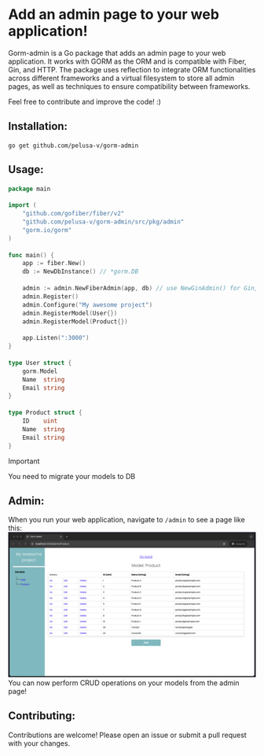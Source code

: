 # Add an admin page to your web application!

Gorm-admin is a Go package that adds an admin page to your web application. It works with GORM as the ORM and is compatible with Fiber, Gin, and HTTP. The package uses reflection to integrate ORM functionalities across different frameworks and a virtual filesystem to store all admin pages, as well as techniques to ensure compatibility between frameworks.

Feel free to contribute and improve the code! :)

## Installation:
```
go get github.com/pelusa-v/gorm-admin
```

## Usage:
```go
package main

import (
	"github.com/gofiber/fiber/v2"
	"github.com/pelusa-v/gorm-admin/src/pkg/admin"
	"gorm.io/gorm"
)

func main() {
	app := fiber.New()
	db := NewDbInstance() // *gorm.DB

	admin := admin.NewFiberAdmin(app, db) // use NewGinAdmin() for Gin, NewAdmin() for built-in http
	admin.Register()
	admin.Configure("My awesome project")
	admin.RegisterModel(User{})
	admin.RegisterModel(Product{})

	app.Listen(":3000")
}

type User struct {
	gorm.Model
	Name  string
	Email string
}

type Product struct {
	ID    uint
	Name  string
	Email string
}

```

> [!IMPORTANT]
> You need to migrate your models to DB

## Admin:
When you run your web application, navigate to `/admin` to see a page like this:
![Example GIF](Demo.png)
You can now perform CRUD operations on your models from the admin page!

## Contributing:
Contributions are welcome! Please open an issue or submit a pull request with your changes.